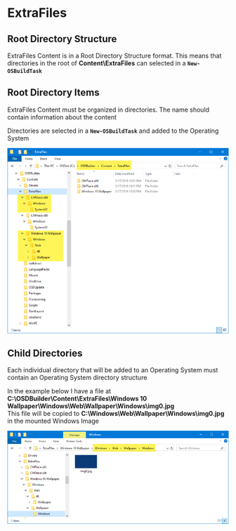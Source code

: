 # ExtraFiles

## Root Directory Structure

ExtraFiles Content is in a Root Directory Structure format.  This means that directories in the root of **Content\ExtraFiles** can selected in a **`New-OSBuildTask`**

## Root Directory Items

ExtraFiles Content must be organized in directories.  The name should contain information about the content

Directories are selected in a **`New-OSBuildTask`** and added to the Operating System

![](../../../../.gitbook/assets/image%20%28100%29.png)

## Child Directories

Each individual directory that will be added to an Operating System must contain an Operating System directory structure

In the example below I have a file at **C:\OSDBuilder\Content\ExtraFiles\Windows 10 Wallpaper\Windows\Web\Wallpaper\Windows\img0.jpg**  
This file will be copied to **C:\Windows\Web\Wallpaper\Windows\img0.jpg** in the mounted Windows Image

![](../../../../.gitbook/assets/image%20%282%29.png)

